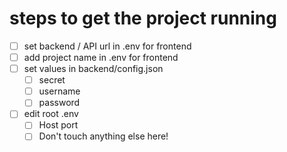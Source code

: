 # steps to get the project running

- [ ] set backend / API url in .env for frontend
- [ ] add project name in .env for frontend
- [ ] set values in backend/config.json
	- [ ] secret
	- [ ] username
	- [ ] password
- [ ] edit root .env
	- [ ] Host port
	- [ ] Don't touch anything else here!